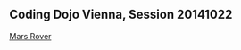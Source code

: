 ## Coding Dojo Vienna, Session 20141022

[Mars Rover](http://www.slideshare.net/pkofler/coding-dojo-mars-rover)
